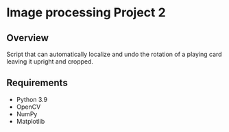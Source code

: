 # Image processing Project 2

## Overview
Script that can automatically localize and undo the rotation of a playing card leaving it upright and cropped.

## Requirements
- Python 3.9
- OpenCV
- NumPy
- Matplotlib

